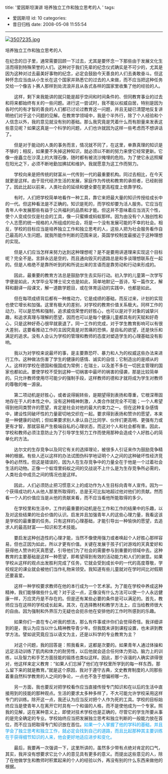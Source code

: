 title: '爱因斯坦演讲 培养独立工作和独立思考的人 '
tags:
  - 爱因斯坦
id: 10
categories:
  - 昔日归档
date: 2008-05-08 11:55:54
---

<font size="3">[![3507235.jpg](http://yangtao.wordpress.com.cn/files/2008/05/3507235.jpg)](http://yangtao.wordpress.com.cn/files/2008/05/3507235.jpg "3507235.jpg")</font>

培养独立工作和独立思考的人

在纪念的日子里，通常需要回顾一下过去，尤其是要怀念一下那些由于发展文化生活而得到特殊荣誉的人们。这种对于我们先辈的纪念仪式确实是不可少的，尤其是因为这种对过去最美好事物的纪念，必定会鼓励今天善良的人们去勇敢奋斗。但这种怀念应当由从小生长在这个国家并熟悉它的过去的人来做，而不应当把这种任务交给一个像吉卜赛人那样到处流浪并且从各式各样的国家里收集了他的经验的人。

　　这样，剩下来我能讲的就只能是超乎空间和时间条件的、但同教育事业的过去和将来都始终有关的一些问题。进行这一尝试时，我不能以权威自居，特别是因为各时代的有才智的善良的人们都已讨论过教育这一问题，并且无疑已清楚地反复讲明他们对于这个问题的见解。在教育学领域中，我是个半外行，除了个人经验和个人信念以外，我的意见就没有别的基础。那么我究竟是凭着什么而有胆量来发表这些意见呢？如果这真是一个科学的问题，人们也许就因为这样一些考虑而不想讲话了。

　　但是对于能动的人类的事务而言，情况就不同了，在这里，单靠真理的知识是不够的；相反，如果要不失掉这种知识，就必须以不断的努力来使它经常更新。它像一座矗立在沙漠上的大理石像，随时都有被流沙掩埋的危险。为了使它永远照耀在阳光之下，必须不断地勤加拂拭和维护。我就愿意为这工作而努力。

　　学校向来是把传统的财富从一代传到一代的最重要机构。同过去相比，在今天就更是这样。由于现代经济生活的发展，家庭作为传统和教育的承担者，已经削弱了。因此比起以前来，人类社会的延续和健全要在更高程度上依靠学校。

　　有时，人们把学校简单地看作一种工具，靠它来把最大量的知识传授给成长中的一代。但这种看法是不正确的。知识是死的，而学校却要为活人服务。它应当在青年人中发展那些有益于公共福利的品质和才能。但这并不意味着应当消灭个性，使个人变成仅仅是社会的工具，像一只蜜蜂或蚂蚁那样。因为由没有个人独创性和个人志愿的统一规格的人所组成的社会，将是一个没有发展可能的不幸的社会。相反，学校的目标应当是培养独立工作和独立思考的人，这些人把为社会服务看作自己最高的人生问题。就我所能作判断的范围来说，英国学校制度最接近于这种理想的实现。

　　但是人们应当怎样来努力达到这种理想呢？是不是要用讲道理来实现这个目标呢？完全不是。言辞永远是空的，而且通向毁灭的道路总是和多谈理想联系在一起的。但是人格绝不是靠所听到的和所说出来的言语而是靠劳动和行动来形成的。

　　因此，最重要的教育方法总是鼓励学生去实际行动。初入学的儿童第一次学写字便是如此，大学毕业写博士论文也是如此，简单地默记一首诗，写一篇作文，解释和翻译一段课文，解一道数学题目，或在体育运动的实践中，也都是如此。

　　但在每项成绩背后都有一种推动力，它是成绩的基础，而反过来，计划的实现也使它增长和加强。这里有极大的差别，对学校的教育价值关系极大。同样工作的动力，可以是恐怖和强制，追求威信荣誉的好胜心，也可以是对于对象的诚挚兴趣，和追求真理与理解的愿望，因而也可以是每个健康儿童都具有的天赋和好奇心，只是这种好奇心很早就衰退了。同一工作的完成，对于学生教育影响可以有很大差别，这要看推动工作的主因究竟是对苦痛的恐惧，是自私的欲望，还是快乐和满足的追求。没有人会认为学校的管理和教师的态度对塑造学生的心理基础没有影响。

　　我以为对学校来说最坏的事，是主要靠恐吓、暴力和人为的权威这些办法来进行工作。这种做法伤害了学生的健康的感情、诚实的自信；它制造出的是顺从的人。这样的学校在德国和俄国成为常例；在瑞士，以及差不多在一切民主管理的国家也都如此。要使学校不受到这种一切祸害中最坏的祸害的侵袭，那是比较简单的。只允许教师使用尽可能少的强制手段，这样教师的德和才就将成为学生对教师的尊敬的唯一源泉。

　　第二项动机是好胜心，或者说得婉转些，是期望得到表扬和尊重，它根深蒂固地存在于人的本性之中。没有这种精神刺激，人类合作就完全不可能；一个人希望得到他同类赞许的愿望，肯定是社会对他的最大约束力之一。但在这种复杂感情中，建设性同破坏性的力量密切地交织在一起。要求得到表扬和赞许的愿望，本来是一种健康的动机；但如果要求别人承认自己比同学、伙伴们更高明、更强有力或更有才智，那就容易产生极端自私的心理状态，而这对个人和社会都有害。因此，学校和教师必须注意防止为了引导学生努力工作而使用那种会造成个人好胜心的简单化的方法。

　　达尔文的生存竞争以及同它有关的选择理论，被很多人引证来作为鼓励竞争精神的根据。有些人还以这样的办法试图伪科学地证明个人之间的这种破坏性经济竞争的必然性。但这是错误的，因为人在生存竞争中的力量全在于他是一个过着社会生活的动物。正像一个蚁垤里蚂蚁之间的交战说不上什么是为生存竞争所必需的，人类社会中成员之间的情况也是这样。

　　因此，人们必须防止把习惯意义上的成功作为人生目标向青年人宣传。因为一个获得成功的人从他人那里所取得的，总是无可比拟地超过他对他们的贡献。然而看一个人的价值应当是从他的贡献来看，而不应当看他所能取得的多少。

　　在学校里和生活中，工作的最重要的动机是在工作和工作的结果中的乐趣，以及对这些结果的社会价值的认识。启发并且加强青年人的这些心理力量，我看这该是学校的最重要的任务。只有这样的心理基础，才能引导出一种愉快的愿望，去追求人的最高财富——知识和艺术技能。

　　要启发这种创造性的心理才能，当然不像使用强力或者唤起个人好胜心那样容易，但也正因为如此，所以才更有价值。关键在发展于孩子们对游戏的天真爱好和获得他人赞许的天真愿望，引导他们为了社会的需要参与到重要的领域中去。这种教育的主要基础是这样一种愿望，即希望得到有效的活动能力和人们的谢意。如果学校从这样的观点出发胜利完成了任务，它就会受到成长中的一代的高度尊敬，学校规定的课业就会被他们当作礼物来领受。我知道有些儿童就对在学时间比对假期还要喜爱。

　　这样一种学校要求教师在他的本行成为一个艺术家。为了能在学校中养成这种精神，我们能够做些什么呢？对于这一点，正像没有什么方法可以使一个人永远健康一样，万应灵丹是不存在的。但是还有某些必要的条件是可以满足的。首先，教师应当在这样的学校成长起来。其次，在选择教材和教学方法上，应当给教师很大的自由。因为强制和外界压力无疑也会扼杀他在安排他的工作时所感到的乐趣。

　　如果你们一直在专心听我的想法，那么有件事或许你们会觉得奇怪。我详细讲到的是，我认为应当以什么精神教导青少年。但我既未讲到课程设置，也未讲到教学方法。譬如说究竟应当以语文为主，还是以科学的专业教育为主？

　　对这个问题，我的回答是：照我看来，这都是次要的。如果青年人通过体操和远足活动训练了肌肉和体力的耐劳性，以后他就会适合任何体力劳动。脑力上的训练，以及智力和手艺方面技能的锻炼也类似这样。因此，那个诙谐的人确实讲得很对，他这样来定义教育：“如果人们忘掉了他们在学校里所学到的每一样东西，那么留下来的就是教育。”就是这个原因，我对于遵守古典，文史教育制度的人同那些着重自然科学教育的人之间的争论，一点也不急于想偏袒哪一方。

　　另一方面，我也要反对把学校看作应当直接传授专门知识和在以后的生活中直接用到的技能的那种观点。生活的要求太多种多样了，不大可能允许学校采用这样专门的训练。除开这一点，我还认为应当反对把个人作为死的工具。学校的目标始终应当是使青年人在离开它时具有一个和谐的人格，而不是使他成为一个专家。照我的见解，这在某种意义上，即使对技术学校也是正确的，尽管它的学生所要从事的是完全确定的专业。学校始终应当把发展独立思考和独立判断的一般能力放在首位，而不应当把取得专门知识放在首位。<font color="#089dea">如果一个人掌握了他的学科的基础，并且学会了独立思考和独立工作，就必定会找到自己的道路，而且比起那种其主要训练在于获得细节知识的人来，他会更好地适应进步和变化。

</font>　　最后，我要再一次强调一下，这里所讲的，虽然多少带有点绝对肯定的口气，其实，我并没有想要求它比个人的意见具有更多的意义。而提出这些意见的人，除了在他做学生和教师时积累起来的个人的经验以外，再没有别的什么东西来做他的根据。
